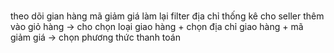 ###
theo dõi gian hàng
mã giảm giá
làm lại filter địa chỉ
thống kê cho seller
thêm vào giỏ hàng -> cho chọn loại giao hàng + chọn địa chỉ giao hàng + mã giảm giá -> chọn phương thức thanh toán

